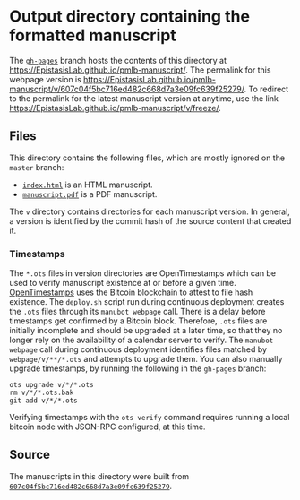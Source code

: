 # Output directory containing the formatted manuscript

The [`gh-pages`](https://github.com/EpistasisLab/pmlb-manuscript/tree/gh-pages) branch hosts the contents of this directory at <https://EpistasisLab.github.io/pmlb-manuscript/>.
The permalink for this webpage version is <https://EpistasisLab.github.io/pmlb-manuscript/v/607c04f5bc716ed482c668d7a3e09fc639f25279/>.
To redirect to the permalink for the latest manuscript version at anytime, use the link <https://EpistasisLab.github.io/pmlb-manuscript/v/freeze/>.

## Files

This directory contains the following files, which are mostly ignored on the `master` branch:

+ [`index.html`](index.html) is an HTML manuscript.
+ [`manuscript.pdf`](manuscript.pdf) is a PDF manuscript.

The `v` directory contains directories for each manuscript version.
In general, a version is identified by the commit hash of the source content that created it.

### Timestamps

The `*.ots` files in version directories are OpenTimestamps which can be used to verify manuscript existence at or before a given time.
[OpenTimestamps](https://opentimestamps.org/) uses the Bitcoin blockchain to attest to file hash existence.
The `deploy.sh` script run during continuous deployment creates the `.ots` files through its `manubot webpage` call.
There is a delay before timestamps get confirmed by a Bitcoin block.
Therefore, `.ots` files are initially incomplete and should be upgraded at a later time, so that they no longer rely on the availability of a calendar server to verify.
The `manubot webpage` call during continuous deployment identifies files matched by `webpage/v/**/*.ots` and attempts to upgrade them.
You can also manually upgrade timestamps, by running the following in the `gh-pages` branch:

```shell
ots upgrade v/*/*.ots
rm v/*/*.ots.bak
git add v/*/*.ots
```

Verifying timestamps with the `ots verify` command requires running a local bitcoin node with JSON-RPC configured, at this time.

## Source

The manuscripts in this directory were built from
[`607c04f5bc716ed482c668d7a3e09fc639f25279`](https://github.com/EpistasisLab/pmlb-manuscript/commit/607c04f5bc716ed482c668d7a3e09fc639f25279).
